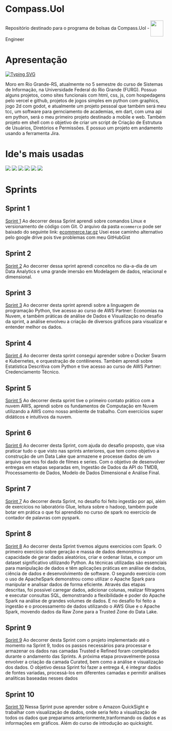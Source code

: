 # Compass.Uol
Repositório destinado para o programa de bolsas da Compass.Uol - <img align="center" width=40 height=50 src="https://cdn.jsdelivr.net/gh/devicons/devicon@latest/icons/amazonwebservices/amazonwebservices-plain-wordmark.svg" /> Engineer 


# Apresentação
<a href="https://git.io/typing-svg"><img src="https://readme-typing-svg.herokuapp.com?font=Fira+Code&pause=1000&color=F7D122&width=435&lines=Ol%C3%A1%2C+eu+sou+a+Fl%C3%A1via!+%F0%9F%99%8B%F0%9F%8F%BC%E2%80%8D%E2%99%80%EF%B8%8F" alt="Typing SVG"
/></a> 

Moro em Rio Grande-RS, atualmemte no 5 semestre do curso de Sistemas de Informação, na Universidade Federal do Rio Grande (FURG).
Possuo alguns projetos, como sites funcionais com html, css, js, com hospedagens pelo vercel e github, projetos de jogos simples em python com graphics, jogo 2d com godot, e atualmente um projeto pessoal que também será meu tcc, um software para gernciamento de academias, em dart, com uma api em python, será o meu primeiro projeto destinado a mobile e web. Também projeto em shell com o objetivo de criar um script de Criação de Estrutura de Usuários, Diretórios e Permissões. E possuo um projeto em andamento usando a ferramenta Jira.

# Ide's mais usadas

<div>   
    <a href="https://www.jetbrains.com/pycharm/" target="_blank"><img src="https://img.shields.io/badge/PyCharm-000000.svg?&style=for-the-badge&logo=PyCharm&logoColor=white" target="_blank"></a>
    <a href="https://colab.research.google.com/" target="_blank"><img src="https://img.shields.io/badge/Colab-F9AB00?style=for-the-badge&logo=googlecolab&color=525252" target="_blank"></a>
    <a href="https://replit.com/@Flaviacristinag?path=folder%2FUnnamed" target="_blank"><img src="https://img.shields.io/badge/replit-667881?style=for-the-badge&logo=replit&logoColor=white" target="_blank"></a>
    <a href="https://visualstudio.microsoft.com/pt-br/downloads/" target="_blank"><img src="https://img.shields.io/badge/Visual_Studio-5C2D91?style=for-the-badge&logo=visual%20studio&logoColor=white" target="_blank"></a>
    <a href="https://code.visualstudio.com/" target="_blank"><img src="https://img.shields.io/badge/Visual_Studio_Code-0078D4?style=for-the-badge&logo=visual%20studio%20code&logoColor=white" target="_blank"></a>
    <a href="https://www.arduino.cc/en/software" target="_blank"><img src="https://img.shields.io/badge/Arduino_IDE-00979D?style=for-the-badge&logo=arduino&logoColor=white" target="_blank"></a>
</div>


# Sprints
## Sprint 1
[Sprint 1](./Sprint_1)
Ao decorrer dessa Sprint aprendi sobre comandos Linux e versionamento de código com Git.
O arquivo da pasta `ecommerce` pode ser baixado do seguinte link: [ecommerce.tar.gz](https://drive.google.com/file/d/1OdyGCPSjkFFi9MBwTKI_wNY0O3QQyb04/view?usp=sharing)
Usei esse caminho alternativo pelo google drive pois tive problemas com meu GitHubGist

## Sprint 2
[Sprint 2](./Sprint_2)
Ao decorrer dessa sprint aprendi conceitos no dia-a-dia de um Data Analytics e uma grande imersão em Modelagem de dados, relacional e dimensional.

## Sprint 3
[Sprint 3](./Sprint_3)
Ao decorrer desta sprint aprendi sobre a linguagem de programação Python, tive acesso ao curso de AWS Partner: Economias na Nuvem, e também práticas de análise de Dados e Visualização no desafio da sprint, a análise envolveu a criação de diversos gráficos para visualizar e entender melhor os dados.

## Sprint 4
[Sprint 4](./Sprint_4)
Ao decorrer desta sprint consegui aprender sobre o Docker Swarm e Kubernetes, e orquestração de contêineres. Também aprendi sobre Estatística Descritiva com Python e tive acesso ao curso de AWS Partner: Credenciamento Técnico.

## Sprint 5
[Sprint 5](./Sprint_5)
Ao decorrer desta sprint tive o primeiro contato prático com a nuvem AWS, aprendi sobre os fundamentos de Computação em Nuvem utilizando a AWS como nosso ambiente de trabalho. Com exercícios super didáticos e intuitivos da nuvem.

## Sprint 6
[Sprint 6](./Sprint_6)
Ao decorrer desta Sprint, com ajuda do desafio proposto, que visa praticar tudo o que visto nas sprints anteriores, que tem como objetivo a construção de um Data Lake que armazene e processe dados de um arquivo que nos foi dado de filmes e series. Com o objetivo de desenvolver entregas em etapas separadas em, Ingestão de Dados da API do TMDB, Processamento de Dados, Modelo de Dados Dimensional e Análise Final.

## Sprint 7
[Sprint 7](./Sprint_7)
Ao decorrer desta Sprint, no desafio foi feito ingestão por api, além de exercicios no laboratório Glue, leitura sobre o hadoop, também pude botar em prática o que foi aprendido no curso de spark no exercicio de contador de palavras com pyspark.

## Sprint 8
[Sprint 8](./Sprint_8)
Ao decorrer desta Sprint tivemos alguns exercicios com Spark. O primeiro exercicio sobre geração e massa de dados demonstrou a capacidade de gerar dados aleatórios, criar e ordenar listas, e compor um dataset significativo utilizando Python. As técnicas utilizadas são essenciais para manipulação de dados e têm aplicações práticas em análise de dados, ciência de dados e desenvolvimento de software. O segundo exercicio com o uso de ApacheSpark demonstrou como utilizar o Apache Spark para manipular e analisar dados de forma eficiente. Através das etapas descritas, foi possível carregar dados, adicionar colunas, realizar filtragens e executar consultas SQL, demonstrando a flexibilidade e poder do Apache Spark na análise de grandes volumes de dados.
E no desafio foi feito a ingestão e o processamento de dados utilizando o AWS Glue e o Apache Spark, movendo dados da Raw Zone para a Trusted Zone do Data Lake.

## Sprint 9
[Sprint 9](./Sprint_9)
Ao decorrer desta Sprint com o projeto implementado até o momento na Sprint 9, todos os passos necessários para processar e armazenar os dados nas camadas Trusted e Refined foram completados durante o andamento das Sprints. A próxima etapa provavelmente possa envolver a criação da camada Curated, bem como a análise e visualização dos dados. O objetivo dessa Sprint foi fazer a entrega 4, é integrar dados de fontes variadas, processá-los em diferentes camadas e permitir análises analíticas baseadas nesses dados

## Sprint 10
[Sprint 10](./Sprint_10)
Nessa Sprint puse aprender sobre o Amazon QuickSight e trabalhar com visualização de dados, onde seria feito a visualização de todos os dados que preparamos anteriormente,tranformando os dados e as informações em gráficos. Além do curso de introdução ao quicksight.

